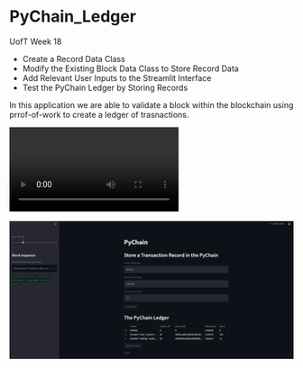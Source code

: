# PyChain_Ledger
UofT Week 18

- Create a Record Data Class
- Modify the Existing Block Data Class to Store Record Data
- Add Relevant User Inputs to the Streamlit Interface
- Test the PyChain Ledger by Storing Records

In this application we are able to validate a block within the blockchain using prrof-of-work to create a ledger of trasnactions. 

![PyChain Streamlit Application Video](./PyChain%20Video.mp4)

![PyChain Streamlit App](./streamlitapp.PNG)
